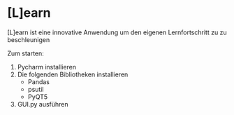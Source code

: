 # [L]earn
[L]earn ist eine innovative Anwendung um den eigenen Lernfortschritt zu zu beschleunigen

Zum starten:
  1. Pycharm installieren
  2. Die folgenden Bibliotheken installieren
      - Pandas
      - psutil
      - PyQT5
  3. GUI.py ausführen
